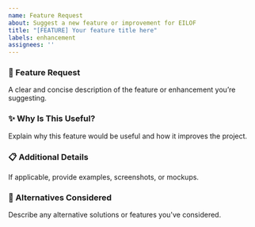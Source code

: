 ```yaml
---
name: Feature Request
about: Suggest a new feature or improvement for EILOF
title: "[FEATURE] Your feature title here"
labels: enhancement
assignees: ''
---
```


### 🚀 Feature Request
A clear and concise description of the feature or enhancement you’re suggesting.

### ✨ Why Is This Useful?
Explain why this feature would be useful and how it improves the project.

### 📋 Additional Details
If applicable, provide examples, screenshots, or mockups.

### 🤔 Alternatives Considered
Describe any alternative solutions or features you've considered.
